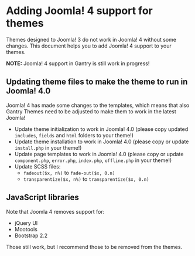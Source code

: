 # Adding Joomla! 4 support for themes

Themes designed to Joomla! 3 do not work in Joomla! 4 without some changes. This document helps you to add Joomla! 4 support to your themes.

**NOTE:** Joomla! 4 support in Gantry is still work in progress!

## Updating theme files to make the theme to run in Joomla! 4.0

Joomla! 4 has made some changes to the templates, which means that also Gantry Themes need to be adjusted to make them to work in the latest Joomla!

- Update theme initialization to work in Joomla! 4.0
  (please copy updated `includes`, `fields` and `html` folders to your theme!)
- Update theme installation  to work in Joomla! 4.0
  (please copy or update `install.php` in your theme!)
- Update page templates to work in Joomla! 4.0
  (please copy or update `component.php`, `error.php`, `index.php`, `offline.php` in your theme!)
- Update SCSS files:
  - `fadeout($x, n%)` to `fade-out($x, 0.n)`
  - `transparentize($x, n%)` to `transparentize($x, 0.n)`

## JavaScript libraries

Note that Joomla 4 removes support for:

- jQuery UI
- Mootools
- Bootstrap 2.2

Those still work, but I recommend those to be removed from the themes.
